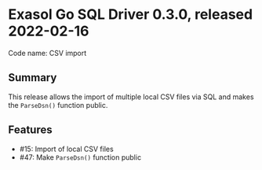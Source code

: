 # Exasol Go SQL Driver 0.3.0, released 2022-02-16

Code name: CSV import

## Summary

This release allows the import of multiple local CSV files via SQL and makes the `ParseDsn()` function public.

## Features

* #15: Import of local CSV files
* #47: Make `ParseDsn()` function public
